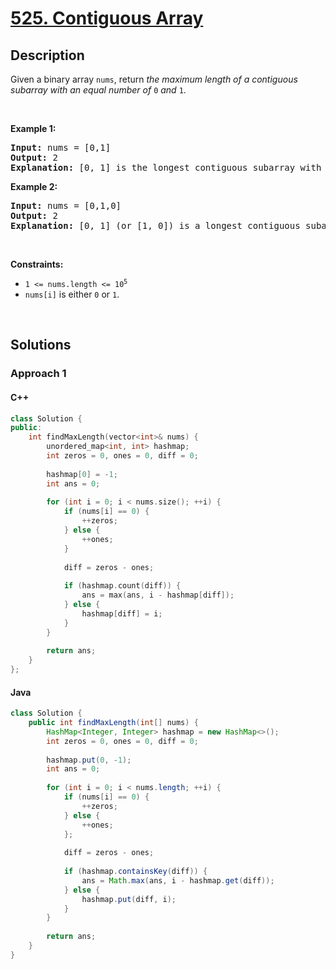 # [525. Contiguous Array](https://leetcode.com/problems/contiguous-array)

## Description

<p>Given a binary array <code>nums</code>, return <em>the maximum length of a contiguous subarray with an equal number of </em><code>0</code><em> and </em><code>1</code>.</p>
<p>&nbsp;</p>

<p><strong class="example">Example 1:</strong></p>
<pre>
<strong>Input:</strong> nums = [0,1]
<strong>Output:</strong> 2
<strong>Explanation:</strong> [0, 1] is the longest contiguous subarray with an equal number of 0 and 1.
</pre>

<p><strong class="example">Example 2:</strong></p>
<pre>
<strong>Input:</strong> nums = [0,1,0]
<strong>Output:</strong> 2
<strong>Explanation:</strong> [0, 1] (or [1, 0]) is a longest contiguous subarray with equal number of 0 and 1.
</pre>
<p>&nbsp;</p>

<p><strong>Constraints:</strong></p>
<ul>
    <li><code>1 &lt;= nums.length &lt;= 10<sup>5</sup></code></li>
    <li><code>nums[i]</code> is either <code>0</code> or <code>1</code>.</li>
</ul>
<p>&nbsp;</p>

## Solutions

### **Approach 1**

<!-- tabs:start -->

#### C++

```cpp
class Solution {
public:
    int findMaxLength(vector<int>& nums) {
        unordered_map<int, int> hashmap;
        int zeros = 0, ones = 0, diff = 0;
        
        hashmap[0] = -1;
        int ans = 0;
        
        for (int i = 0; i < nums.size(); ++i) {
            if (nums[i] == 0) {
                ++zeros;
            } else {
                ++ones;
            }
            
            diff = zeros - ones;
            
            if (hashmap.count(diff)) {
                ans = max(ans, i - hashmap[diff]);
            } else {
                hashmap[diff] = i;
            }
        }
        
        return ans;
    }
};
```

#### Java

```java
class Solution {
    public int findMaxLength(int[] nums) {
        HashMap<Integer, Integer> hashmap = new HashMap<>();
        int zeros = 0, ones = 0, diff = 0;
        
        hashmap.put(0, -1);
        int ans = 0;
        
        for (int i = 0; i < nums.length; ++i) {
            if (nums[i] == 0) {
                ++zeros;
            } else {
                ++ones;
            };
            
            diff = zeros - ones;
            
            if (hashmap.containsKey(diff)) {
                ans = Math.max(ans, i - hashmap.get(diff));
            } else {
                hashmap.put(diff, i);
            }
        }
        
        return ans;
    }
}
```

<!-- tabs:end -->